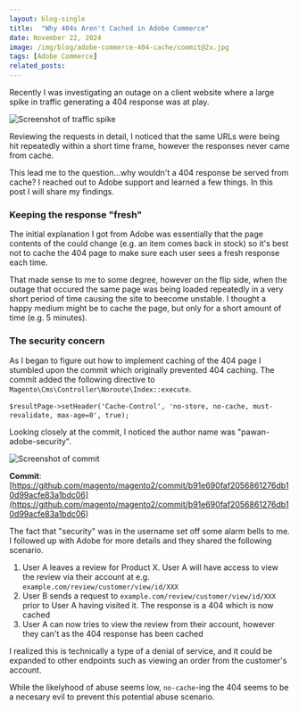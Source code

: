 ```yaml
---
layout: blog-single
title:  "Why 404s Aren't Cached in Adobe Commerce"
date: November 22, 2024
image: /img/blog/adobe-commerce-404-cache/commit@2x.jpg
tags: [Adobe Commerce]
related_posts:
---
```


Recently I was investigating an outage on a client website where a large spike in traffic generating a 404 response was at play.

<img
  class="rounded shadow"
  src="/img/blog/adobe-commerce-404-cache/traffic_spike@1x.jpg"
  srcset="/img/blog/adobe-commerce-404-cache/traffic_spike@1x.jpg 1x, /img/blog/adobe-commerce-404-cache/traffic_spike@2x.jpg 2x"
  alt="Screenshot of traffic spike">

Reviewing the requests in detail, I noticed that the same URLs were being hit repeatedly within a short time frame, however the responses never came from cache.

This lead me to the question...why wouldn't a 404 response be served from cache? I reached out to Adobe support and learned a few things. In this post I will share my findings.

<!-- excerpt_separator -->

### Keeping the response "fresh"

The initial explanation I got from Adobe was essentially that the page contents of the could change (e.g. an item comes back in stock) so it's best not to cache the 404 page to make sure each user sees a fresh response each time. 

That made sense to me to some degree, however on the flip side, when the outage that occured the same page was being loaded repeatedly in a very short period of time causing the site to beecome unstable. I thought a happy medium might be to cache the page, but only for a short amount of time (e.g. 5 minutes).

### The security concern

As I began to figure out how to implement caching of the 404 page I stumbled upon the commit which originally prevented 404 caching. The commit added the following directive to `Magento\Cms\Controller\Noroute\Index::execute`.

```
$resultPage->setHeader('Cache-Control', 'no-store, no-cache, must-revalidate, max-age=0', true);
```

Looking closely at the commit, I noticed the author name was "pawan-adobe-security".

<img
  class="rounded shadow"
  src="/img/blog/adobe-commerce-404-cache/commit@1x.jpg"
  srcset="/img/blog/adobe-commerce-404-cache/commit@1x.jpg 1x, /img/blog/adobe-commerce-404-cache/commit@2x.jpg 2x"
  alt="Screenshot of commit">

**Commit**: [https://github.com/magento/magento2/commit/b91e690faf2056861276db10d99acfe83a1bdc06](https://github.com/magento/magento2/commit/b91e690faf2056861276db10d99acfe83a1bdc06)

The fact that "security" was in the username set off some alarm bells to me. I followed up with Adobe for more details and they shared the following scenario.

1. User A leaves a review for Product X. User A will have access to view the review via their account at e.g. `example.com/review/customer/view/id/XXX`
2. User B sends a request to `example.com/review/customer/view/id/XXX` prior to User A having visited it. The response is a 404 which is now cached
3. User A can now tries to view the review from their account, however they can't as the 404 response has been cached

I realized this is technically a type of a denial of service, and it could be expanded to other endpoints such as viewing an order from the customer's account.

While the likelyhood of abuse seems low, `no-cache`-ing the 404 seems to be a necesary evil to prevent this potential abuse scenario.